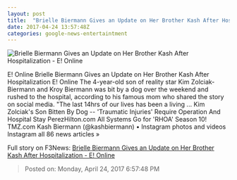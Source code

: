```yaml
---
layout: post
title:  "Brielle Biermann Gives an Update on Her Brother Kash After Hospitalization - E! Online"
date: 2017-04-24 13:57:48Z
categories: google-news-entertaintment
---
```


![Brielle Biermann Gives an Update on Her Brother Kash After Hospitalization - E! Online](http://akns-images.eonline.com/eol_images/Entire_Site/2017324/rs_600x600-170424064754-600_BrielleBiermann_MK042417.jpg?downsize=450:*&crop=450:350;left,top)

E! Online Brielle Biermann Gives an Update on Her Brother Kash After Hospitalization E! Online The 4-year-old son of reality star Kim Zolciak-Biermann and Kroy Biermann was bit by a dog over the weekend and rushed to the hospital, according to his famous mom who shared the story on social media. "The last 14hrs of our lives has been a living ... Kim Zolciak's Son Bitten By Dog -- 'Traumatic Injuries' Require Operation And Hospital Stay PerezHilton.com All Systems Go for 'RHOA' Season 10! TMZ.com Kash Biermann (@kashbiermann) • Instagram photos and videos Instagram all 86 news articles »


Full story on F3News: [Brielle Biermann Gives an Update on Her Brother Kash After Hospitalization - E! Online](http://www.f3nws.com/n/ZkR2MG)

> Posted on: Monday, April 24, 2017 6:57:48 PM
